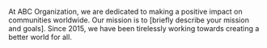 At ABC Organization, we are dedicated to making a positive impact on communities worldwide. Our mission is to [briefly describe your mission and goals]. Since 2015, we have been tirelessly working towards creating a better world for all.

